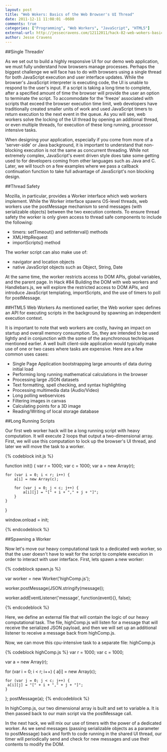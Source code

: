 ```yaml
---
layout: post
title: "Web Wokers: Basics of the Web Browser's UI Thread"
date: 2011-12-11 11:08:01 -0600
comments: true
categories: ["Programming", "Web Workers", "JavaScript", "HTML5"]
external-url: http://jessecravens.com/12112011/hack-82-web-wokers-basics-web-browser039s-ui-thread
author: Jesse Cravens
---
```


##Single Threadin'

As we set out to build a highly responsive UI for our demo web application, we must fully understand how browsers manage processes. Perhaps the biggest challenge we will face has to do with browsers using a single thread for both JavaScript execution and user interface updates. While the browser's JavaScript interpreter is executing code, the UI is unable to respond to the user's input. If a script is taking a long time to complete, after a specified amount of time the browser will provide the user an option to terminate the script. To accommodate for the 'freeze' associated with scripts that exceed the browser execution time limit, web developers have traditionally created smaller units of work and used JavaScript timers to return execution to the next event in the queue. As you will see, web workers solve the locking of the UI thread by opening an additional thread, or even multiple threads, for execution of these long running, processor intensive tasks.

When designing your application, especially if you come from more of a 'server-side' or Java background, it is important to understand that non-blocking execution is not the same as concurrent threading. While not extremely complex, JavaScript's event driven style does take some getting used to for developers coming from other languages such as Java and C. Later, we will touch on a few examples where we pass a callback continuation function to take full advantage of JavaScript's non blocking design.

##Thread Safety

Mozilla, in particular, provides a Worker interface which web workers implement. While the Worker interface spawns OS-level threads, web workers use the postMessage mechanism to send messages (with serializable objects) between the two execution contexts. To ensure thread safety the worker is only given access to thread safe components to include the following:

- timers: setTimeout() and setInterval() methods
- XMLHttpRequest
- importScripts() method

The worker script can also make use of:

- navigator and location objects
- native JavaScript objects such as Object, String, Date

At the same time, the worker restricts access to DOM APIs, global variables, and the parent page. In Hack #84 Building the DOM with web workers and Handlebars.js, we will explore the restricted access to DOM APIs, and introduce JavaScript templating, importScripts, and the use of timers to poll for postMessage.

##HTML5 Web Workers
As mentioned earlier, the Web worker spec defines an API for executing scripts in the background by spawning an independent execution context.

It is important to note that web workers are costly, having an impact on startup and overall memory consumption. So, they are intended to be used lightly and in conjunction with the some of the asynchronous techniques mentioned earlier. A well built client-side application would typically make use of one or two cases where tasks are expensive. Here are a few common uses cases:

- Single Page Application bootstrapping large amounts of data during initial load
- Performing long running mathematical calculations in the browser
- Processing large JSON datasets
- Text formatting, spell checking, and syntax highlighting
- Processing multimedia data (Audio/Video)
- Long polling webservices
- Filtering images in canvas
- Calculating points for a 3D image
- Reading/Writing of local storage database


##Long Running Scripts

Our first web worker hack will be a long running script with heavy computation. It will execute 2 loops that output a two-dimensional array. First, we will use this computation to lock up the browser's UI thread, and later we will move the task to a worker.

{% codeblock init.js %}
  
  function init() {
    var r = 1000;
    var c = 1000;
    var a = new Array(r);

    for (var i = 0; i < r; i++) {
        a[i] = new Array(c);

        for (var j = 0; j < c; j++) {
            a[i][j] = "[" + i + "," + j + "]";
        }
    }
  }
  
  window.onload = init;

{% endcodeblock %}


##Spawning a Worker

Now let's move our heavy computational task to a dedicated web worker, so that the user doesn't have to wait for the script to complete execution in order to interact with user interface. First, lets spawn a new worker:

{% codeblock spawn.js %}
  
  var worker = new Worker('highComp.js');

  worker.postMessage(JSON.stringify(message));

  worker.addEventListener('message', function(event){}, false);

{% endcodeblock %}

Here, we define an external file that will contain the logic of our heavy computational task. The file, highComp.js will listen for a message that will receive the serialized JSON payload, and then we will set up an additional listener to receive a message back from highComp.js.

Now, we can move this cpu-intensive task to a separate file: highComp.js

{% codeblock highComp.js %}
var r = 1000;
var c = 1000;

var a = new Array(r);

for (var i = 0; i < r; i++) {
  a[i] = new Array(c);

    for (var j = 0; j < c; j++) {
     a[i][j] = "[" + i + "," + j + "]";
    }
};
postMessage(a);
{% endcodeblock %}

In highComp.js, our two dimensional array is built and set to variable a. It is then passed back to our main script via the postMessage call.

In the next hack, we will mix our use of timers with the power of a dedicated worker. As we send messages (passing serializable objects as a parameter to postMessage) back and forth to code running in the shared UI thread, our timer will periodically send and check for new messages and use their contents to modify the DOM.